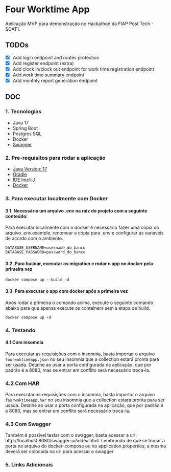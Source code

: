 # Four Worktime App

Aplicação MVP para demonstração no Hackathon da FIAP Post Tech - SOAT1.

## TODOs
- [x] Add login endpoint and routes protection
- [x] Add register endpoint (extra)
- [x] Add clock in/clock out endpoint for work time registration endpoint
- [x] Add work time summary endpoint
- [x] Add monthly report generation endpoint

## DOC

### 1. Tecnologias
* Java 17
* Spring Boot
* Postgres SQL
* Docker
* [Swagger](http://localhost:8080/swagger-ui/index.html)

### 2. Pre-requisitos para rodar a aplicação
* [Java Version: 17](https://www.oracle.com/java/technologies/javase/jdk17-archive-downloads.html)
* [Gradle](https://gradle.org/install/)
* [IDE IntelliJ](https://www.jetbrains.com/idea/)
* [Docker](https://www.docker.com/)

### 3. Para executar localmente com Docker
#### 3.1. Necessário um arquivo .env na raiz do projeto com a seguinte conteúdo:

Para executar localmente com o docker é necessário fazer uma cópia do arquivo .env.example, renomear a
cópia para .env e configurar as variavéis de acordo com o ambiente.

```
DATABASE_USERNAME=username_do_banco  
DATABASE_PASSWORD=password_do_banco
```

#### 3.2. Para buildar, executar as migration e rodar o app no docker pela primeira vez

`docker compose up --build -d`

#### 3.3. Para executar o app com docker após a primeira vez
Após rodar a primeira o comando acima, execute o seguinte comando abaixo para que apenas execute
os containers sem a etapa de build.

`docker compose up -d`

### 4. Testando

#### 4.1 Com insomnia
Para executar as requisições com o insomnia, basta importar o arquivo `fourwoktimeapp.json`
no seu insomnia que a collection estará pronta para ser usada. Detalhe ao usar a porta configurada na aplicação, que por
padrão é a 8080, mas se entrar em conflito será necessário troca-la.

### 4.2 Com HAR
Para executar as requisições com o insomnia, basta importar o arquivo `fourwoktimeapp.har`
no seu insomnia que a collection estará pronta para ser usada. Detalhe ao usar a porta configurada na aplicação, que por
padrão é a 8080, mas se entrar em conflito será necessário troca-la.

### 4.3 Com Swagger
Também é possível testar com o swagger, basta acessar a url: http://localhost:8080/swagger-ui/index.html. Lembrando de
que se trocar a porta no arquivo do docker-compose ou no application.properties, a mesma deverá ser colocada na url para
acessar o swagger

### 5. Links Adicionais